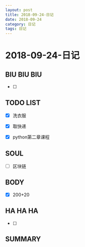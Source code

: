 ```yaml
---
layout: post
title: 2018-09-24-日记
date: 2018-09-24
category: 日记
tags: 日记
---
```

# 2018-09-24-日记
## BIU BIU BIU
- [ ] 
 
## TODO LIST
- [x] 洗衣服
- [x] 取快递
- [x] python第二章课程

 
 
## SOUL
- [ ] 区块链
 
## BODY
- [x] 200+20
 
## HA HA HA
- [ ] 
 
## SUMMARY
 
 
